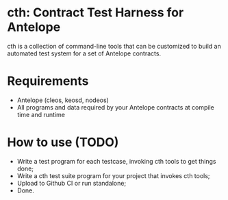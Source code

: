 # cth: Contract Test Harness for Antelope

cth is a collection of command-line tools that can be customized to build an automated test system for a set of Antelope contracts.

# Requirements

- Antelope (cleos, keosd, nodeos)
- All programs and data required by your Antelope contracts at compile time and runtime

# How to use (TODO)

- Write a test program for each testcase, invoking cth tools to get things done;
- Write a cth test suite program for your project that invokes cth tools;
- Upload to Github CI or run standalone;
- Done.
